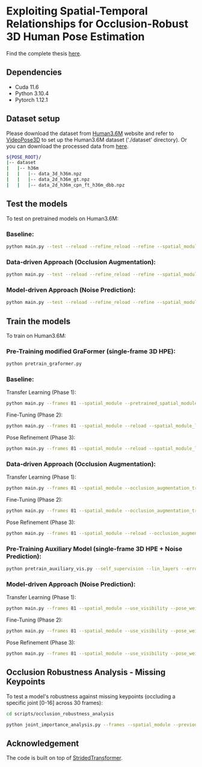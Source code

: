 # Exploiting Spatial-Temporal Relationships for Occlusion-Robust 3D Human Pose Estimation

Find the complete thesis [here](https://github.com/patriciamdr/ma-code/blob/main/thesis_text/main.pdf).

## Dependencies

- Cuda 11.6
- Python 3.10.4
- Pytorch 1.12.1

## Dataset setup

Please download the dataset from [Human3.6M](http://vision.imar.ro/human3.6m/) website and refer to [VideoPose3D](https://github.com/facebookresearch/VideoPose3D) to set up the Human3.6M dataset ('./dataset' directory). 
Or you can download the processed data from [here](https://drive.google.com/drive/folders/112GPdRC9IEcwcJRyrLJeYw9_YV4wLdKC?usp=sharing). 

```bash
${POSE_ROOT}/
|-- dataset
|   |-- h36m
|   |   |-- data_3d_h36m.npz
|   |   |-- data_2d_h36m_gt.npz
|   |   |-- data_2d_h36m_cpn_ft_h36m_dbb.npz
```

## Test the models

To test on pretrained models on Human3.6M:

### Baseline:
```bash
python main.py --test --reload --refine_reload --refine --spatial_module --frames 81 --previous_dir checkpoint/baseline/1024_2239_22_81
```

### Data-driven Approach (Occlusion Augmentation):
```bash
python main.py --test --reload --refine_reload --refine --spatial_module --frames 81 --previous_dir checkpoint/occlusion-augmentation/consecutive/1208_1312_58_81 
```

### Model-driven Approach (Noise Prediction):
```bash
python main.py --test --reload --refine_reload --refine --spatial_module --frames 81 --previous_dir checkpoint/visibility/noextra/1125_1855_35_81 --use_visibility --error_thr 0.2  
```

## Train the models

To train on Human3.6M:

### Pre-Training modified GraFormer (single-frame 3D HPE):
```bash
python pretrain_graformer.py
```

### Baseline:

Transfer Learning (Phase 1):

```bash
python main.py --frames 81 --spatial_module --pretrained_spatial_module_init --pretrained_spatial_module_dir [your pre-trained modified GraFormer directory path] --pretrained_spatial_module [your pre-trained modified GraFormer file name inside directory] 
```

Fine-Tuning (Phase 2):

```bash
python main.py --frames 81 --spatial_module --reload --spatial_module_lr 1e-3 --previous_dir [your phase-1 model saved directory path]
```

Pose Refinement (Phase 3):

```bash
python main.py --frames 81 --spatial_module --reload --spatial_module_lr 1e-3 --refine --lr_refine 1e-3 --previous_dir [your phase-2 model saved directory path]
```

### Data-driven Approach (Occlusion Augmentation):

Transfer Learning (Phase 1):

```bash
python main.py --frames 81 --spatial_module --occlusion_augmentation_train --num_occluded_j 1 --consecutive_frames --subset_size 6 --pretrained_spatial_module_init --pretrained_spatial_module_dir [your pre-trained modified GraFormer directory path] --pretrained_spatial_module [your pre-trained modified GraFormer file name inside directory] 
```

Fine-Tuning (Phase 2):

```bash
python main.py --frames 81 --spatial_module --occlusion_augmentation_train --num_occluded_j 1 --consecutive_frames --subset_size 6 --reload --spatial_module_lr 1e-3 --previous_dir [your phase-1 model saved directory path]
```

Pose Refinement (Phase 3):

```bash
python main.py --frames 81 --spatial_module --reload --occlusion_augmentation_train --num_occluded_j 1 --consecutive_frames --subset_size 6 --spatial_module_lr 1e-3 --refine --lr_refine 1e-3 --previous_dir [your phase-2 model saved directory path]
```

### Pre-Training Auxiliary Model (single-frame 3D HPE + Noise Prediction):

```bash
python pretrain_auxiliary_vis.py --self_supervision --lin_layers --error_thr 0.2 --lr 1e-6 --lr_vis 1e-3 --pose_weight_factor 10 --pretrained_graformer_init --pretrained_graformer [your pre-trained modified GraFormer /path/to/file]
```

### Model-driven Approach (Noise Prediction):

Transfer Learning (Phase 1):

```bash
python main.py --frames 81 --spatial_module --use_visibility --pose_weight_factor 10 --error_thr 0.2 --pretrained_spatial_module_init --pretrained_spatial_module_dir [your pre-trained auxiliary model directory path] --pretrained_spatial_module [your pre-trained auxiliary model file name inside directory] 
```

Fine-Tuning (Phase 2):

```bash
python main.py --frames 81 --spatial_module --use_visibility --pose_weight_factor 10 --error_thr 0.2 --reload --spatial_module_lr 1e-3 --previous_dir [your phase-1 model saved directory path]
```

Pose Refinement (Phase 3):

```bash
python main.py --frames 81 --spatial_module --use_visibility --pose_weight_factor 10 --error_thr 0.2 --reload --spatial_module_lr 1e-3 --refine --lr_refine 1e-3 --previous_dir [your phase-2 model saved directory path]
```

## Occlusion Robustness Analysis - Missing Keypoints

To test a model's robustness against missing keypoints (occluding a specific joint [0-16] across 30 frames):

```bash
cd scripts/occlusion_robustness_analysis
```

```bash
python joint_importance_analysis.py --frames --spatial_module --previous_dir ../../checkpoint/PATH/TO/MODEL_DIR --root_path ../../dataset
```

## Acknowledgement

The code is built on top of [StridedTransformer](https://github.com/Vegetebird/StridedTransformer-Pose3D).

